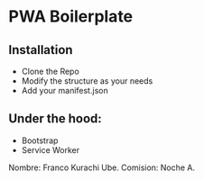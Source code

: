 # PWA Boilerplate

## Installation

- Clone the Repo
- Modify the structure as your needs
- Add your manifest.json

## Under the hood:
- Bootstrap
- Service Worker

Nombre:		Franco Kurachi Ube.
Comision:	Noche A.